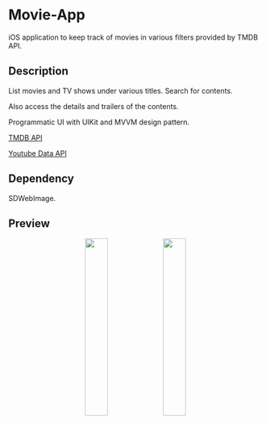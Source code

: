 # Movie-App

iOS application to keep track of movies in various filters provided by TMDB API.

## Description

List movies and TV shows under various titles. Search for contents.

Also access the details and trailers of the contents.

Programmatic UI with UIKit and MVVM design pattern.

[TMDB API](https://www.themoviedb.org/documentation/api)

[Youtube Data API](https://developers.google.com/youtube/v3/docs)

## Dependency

SDWebImage.

## Preview

<p align="center">
<img src="https://user-images.githubusercontent.com/90152272/188324664-7b5bfc46-f22f-4092-9060-ea133c5f1c55.gif" width=30% height=30%> 
<img src="https://user-images.githubusercontent.com/90152272/188324481-6f5af95e-bb5b-42f2-83dd-4254c1797879.gif" width=30% height=30%> 
</p>
